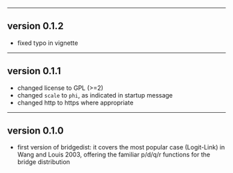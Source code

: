 ------------------------------------------------------------------------------
version 0.1.2
------------------------------------------------------------------------------

  * fixed typo in vignette

------------------------------------------------------------------------------
version 0.1.1
------------------------------------------------------------------------------

  * changed license to GPL (>=2)
  * changed `scale` to `phi`, as indicated in startup message
  * changed http to https where appropriate

------------------------------------------------------------------------------
version 0.1.0
------------------------------------------------------------------------------

  * first version of bridgedist: it covers the most popular case (Logit-Link) in Wang and Louis 2003, offering the familiar p/d/q/r functions for the bridge distribution



